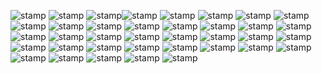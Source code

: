 ![stamp](https://y2k.neocities.org/stamps/i_love_bows_by_makeitstampy.png) ![stamp](https://64.media.tumblr.com/7189ef27969ab575434dcdeac63bc564/31b077c47cd92dea-68/s100x200/f5446222db73e4dd093a51296577fa7c61166690.pnj) ![stamp](https://64.media.tumblr.com/eddccbb443a8a5f64eeabb0908410734/ffeafbbe62054d3e-b4/s100x200/2d7fcd81c2b97c15c092c0f2a5849757bd61c299.gifv)![stamp](https://64.media.tumblr.com/5e8aa746d4f9a567c986d5c1c8fc9295/9b79255f568d8798-46/s100x200/36aa4c208cb4b1436baf5f31f034159423536ca8.gifv) ![stamp](https://64.media.tumblr.com/cf135c0db10c1ab49b8a573b63824824/2e14bf1b7a50c004-5d/s100x200/292b227edf410c31394a0e8e405ec992dde87e65.gifv) ![stamp](https://64.media.tumblr.com/fabbadd08e5878a52111feefdb494cc7/tumblr_inline_o77zl2zUmH1s6ylpm_500.gif) ![stamp](https://64.media.tumblr.com/8ff1333d9e0c2d5358450a94651e9819/ecc09079abb54dc9-5e/s100x200/e1950f6138d888a9a207457631a81648f0df0fdf.gifv) ![stamp](https://64.media.tumblr.com/00cd13118f9938e3f95ad86bca8eb443/3ae0dde8f357d1eb-c6/s100x200/e53924f3cef5d834e9bf80a662c08d841f61a298.gifv) ![stamp](https://images-wixmp-ed30a86b8c4ca887773594c2.wixmp.com/f/2b583892-7098-4916-a22e-f86a999b351f/df99gq4-285f408f-4706-4422-8d05-c8b1881d5252.gif?token=eyJ0eXAiOiJKV1QiLCJhbGciOiJIUzI1NiJ9.eyJzdWIiOiJ1cm46YXBwOjdlMGQxODg5ODIyNjQzNzNhNWYwZDQxNWVhMGQyNmUwIiwiaXNzIjoidXJuOmFwcDo3ZTBkMTg4OTgyMjY0MzczYTVmMGQ0MTVlYTBkMjZlMCIsIm9iaiI6W1t7InBhdGgiOiJcL2ZcLzJiNTgzODkyLTcwOTgtNDkxNi1hMjJlLWY4NmE5OTliMzUxZlwvZGY5OWdxNC0yODVmNDA4Zi00NzA2LTQ0MjItOGQwNS1jOGIxODgxZDUyNTIuZ2lmIn1dXSwiYXVkIjpbInVybjpzZXJ2aWNlOmZpbGUuZG93bmxvYWQiXX0.lfDnrOzZgQrM8gPSXGP4BR_ufDatvFgC_Y9-MryYY6M) ![stamp](https://images-wixmp-ed30a86b8c4ca887773594c2.wixmp.com/f/210a99d2-1f6b-4ced-b534-e293501fe621/d8bspk3-ac35cc9f-c4e0-46e9-961f-cedbfc890016.png?token=eyJ0eXAiOiJKV1QiLCJhbGciOiJIUzI1NiJ9.eyJzdWIiOiJ1cm46YXBwOjdlMGQxODg5ODIyNjQzNzNhNWYwZDQxNWVhMGQyNmUwIiwiaXNzIjoidXJuOmFwcDo3ZTBkMTg4OTgyMjY0MzczYTVmMGQ0MTVlYTBkMjZlMCIsIm9iaiI6W1t7InBhdGgiOiJcL2ZcLzIxMGE5OWQyLTFmNmItNGNlZC1iNTM0LWUyOTM1MDFmZTYyMVwvZDhic3BrMy1hYzM1Y2M5Zi1jNGUwLTQ2ZTktOTYxZi1jZWRiZmM4OTAwMTYucG5nIn1dXSwiYXVkIjpbInVybjpzZXJ2aWNlOmZpbGUuZG93bmxvYWQiXX0.YjsIszDjAilO7McDPlTGvb2EsIT3Uwd54T5kxi9WBwo) ![stamp](https://64.media.tumblr.com/36506406004a3a506227dc18e103418f/1707616e21a4ee31-f5/s100x200/1faa7780de291a07b74c2f9be1afacb7f4dba7fd.gifv) ![stamp](https://64.media.tumblr.com/4a62447e57af181052938975ffbd1d0d/bfe484ba56a93f86-10/s100x200/700902a6c5a3b95a5372111199a66250a93c4c35.gifv) ![stamp](https://64.media.tumblr.com/61193d6430e6072b6e03bdd6ee206e5c/3bf62ad8d20f8b2a-cb/s250x400/ae4ee54e16b172a1de3e97c7529700fb545073a6.pnj) ![stamp](https://64.media.tumblr.com/c292b987f89a5fd6ed57ae439e09d650/c3e7d806e0b4635c-c2/s100x200/e5d311ae381d5e4d6bed63fe6d74d518ae4897b2.gifv) ![stamp](https://64.media.tumblr.com/b580938c3c7a4da633c6b29cd1215006/c3e7d806e0b4635c-32/s100x200/e71ba3a02b8f33deb9e92a9ddf20f472d3b71414.gifv) ![stamp](https://images-wixmp-ed30a86b8c4ca887773594c2.wixmp.com/f/a7bd42e4-3c05-4932-b3cb-8be332d51981/d4unfjg-5c4aac2d-8520-4551-a329-7c7672a83ff8.png?token=eyJ0eXAiOiJKV1QiLCJhbGciOiJIUzI1NiJ9.eyJzdWIiOiJ1cm46YXBwOjdlMGQxODg5ODIyNjQzNzNhNWYwZDQxNWVhMGQyNmUwIiwiaXNzIjoidXJuOmFwcDo3ZTBkMTg4OTgyMjY0MzczYTVmMGQ0MTVlYTBkMjZlMCIsIm9iaiI6W1t7InBhdGgiOiJcL2ZcL2E3YmQ0MmU0LTNjMDUtNDkzMi1iM2NiLThiZTMzMmQ1MTk4MVwvZDR1bmZqZy01YzRhYWMyZC04NTIwLTQ1NTEtYTMyOS03Yzc2NzJhODNmZjgucG5nIn1dXSwiYXVkIjpbInVybjpzZXJ2aWNlOmZpbGUuZG93bmxvYWQiXX0.iIeH9XSc07HjxmrvumhZePktY4QWamEbs0Q79vuc27E) ![stamp](https://64.media.tumblr.com/bd8c04fa2c6e31289b44375f568fbbc2/d593c4acb119b463-97/s100x200/fedb07f3ad6043479080a20fb5f221882e5ba588.pnj) ![stamp](https://64.media.tumblr.com/ab2d3f6f87487d1dbb89dffc2908e9a4/f7104b4abeff65d5-e2/s100x200/a7d818a4e27602d29e4bd49825a45c8c474f2995.gifv) ![stamp](https://images-wixmp-ed30a86b8c4ca887773594c2.wixmp.com/f/751ee0b2-0b22-4dd4-b6f4-3b055b2f1b08/d9f59js-10603a32-35ab-4fb5-bdf3-0e2ef9e39697.gif?token=eyJ0eXAiOiJKV1QiLCJhbGciOiJIUzI1NiJ9.eyJzdWIiOiJ1cm46YXBwOjdlMGQxODg5ODIyNjQzNzNhNWYwZDQxNWVhMGQyNmUwIiwiaXNzIjoidXJuOmFwcDo3ZTBkMTg4OTgyMjY0MzczYTVmMGQ0MTVlYTBkMjZlMCIsIm9iaiI6W1t7InBhdGgiOiJcL2ZcLzc1MWVlMGIyLTBiMjItNGRkNC1iNmY0LTNiMDU1YjJmMWIwOFwvZDlmNTlqcy0xMDYwM2EzMi0zNWFiLTRmYjUtYmRmMy0wZTJlZjllMzk2OTcuZ2lmIn1dXSwiYXVkIjpbInVybjpzZXJ2aWNlOmZpbGUuZG93bmxvYWQiXX0.anDOBlolPa9y-Ex66jJ_8FPVs7QjiiuCGp1KCw7YUKY) ![stamp](https://64.media.tumblr.com/adf69c73b904dd2fdf7c833e79d61c2d/58c4c311af4e6d04-32/s250x400/1d3e4a40c2bf7ab770a388d61572d6ff14ffe4a0.gifv) ![stamp](https://images-wixmp-ed30a86b8c4ca887773594c2.wixmp.com/f/db0c02ec-83cc-4b3a-a9ac-3dfb0f36aaa2/dxod04-7c864c73-62f3-4262-8ccf-d37cf19e9964.gif?token=eyJ0eXAiOiJKV1QiLCJhbGciOiJIUzI1NiJ9.eyJzdWIiOiJ1cm46YXBwOjdlMGQxODg5ODIyNjQzNzNhNWYwZDQxNWVhMGQyNmUwIiwiaXNzIjoidXJuOmFwcDo3ZTBkMTg4OTgyMjY0MzczYTVmMGQ0MTVlYTBkMjZlMCIsIm9iaiI6W1t7InBhdGgiOiJcL2ZcL2RiMGMwMmVjLTgzY2MtNGIzYS1hOWFjLTNkZmIwZjM2YWFhMlwvZHhvZDA0LTdjODY0YzczLTYyZjMtNDI2Mi04Y2NmLWQzN2NmMTllOTk2NC5naWYifV1dLCJhdWQiOlsidXJuOnNlcnZpY2U6ZmlsZS5kb3dubG9hZCJdfQ.fApGNEogWgYGUlvk6XrAmbmBSQFdsHMBgf0rrPuTa2g) ![stamp](https://images-wixmp-ed30a86b8c4ca887773594c2.wixmp.com/f/b4ae7025-9e8f-4965-b065-4c0d8dd4bfd9/d9vymtu-05db691f-f70b-40d9-8470-05e856b67ab3.gif?token=eyJ0eXAiOiJKV1QiLCJhbGciOiJIUzI1NiJ9.eyJzdWIiOiJ1cm46YXBwOjdlMGQxODg5ODIyNjQzNzNhNWYwZDQxNWVhMGQyNmUwIiwiaXNzIjoidXJuOmFwcDo3ZTBkMTg4OTgyMjY0MzczYTVmMGQ0MTVlYTBkMjZlMCIsIm9iaiI6W1t7InBhdGgiOiJcL2ZcL2I0YWU3MDI1LTllOGYtNDk2NS1iMDY1LTRjMGQ4ZGQ0YmZkOVwvZDl2eW10dS0wNWRiNjkxZi1mNzBiLTQwZDktODQ3MC0wNWU4NTZiNjdhYjMuZ2lmIn1dXSwiYXVkIjpbInVybjpzZXJ2aWNlOmZpbGUuZG93bmxvYWQiXX0.S86esbUE1T2oYMZ1Kz-BBmgY1zZ_uoaW3VvVLCEP_qU) ![stamp](https://64.media.tumblr.com/bed67b8e8daaea11d524435d98aa96a7/c1a57e8f42a67571-4f/s250x400/2af0cec14f264fef0719a616d6ff58f0c5c954b9.png) ![stamp](https://images-wixmp-ed30a86b8c4ca887773594c2.wixmp.com/f/7cdd14af-9dce-4d0b-ac87-573cafd7c49b/d6g3yaw-6408be33-6a5d-4e55-aa99-33539ceb9cbd.gif?token=eyJ0eXAiOiJKV1QiLCJhbGciOiJIUzI1NiJ9.eyJzdWIiOiJ1cm46YXBwOjdlMGQxODg5ODIyNjQzNzNhNWYwZDQxNWVhMGQyNmUwIiwiaXNzIjoidXJuOmFwcDo3ZTBkMTg4OTgyMjY0MzczYTVmMGQ0MTVlYTBkMjZlMCIsIm9iaiI6W1t7InBhdGgiOiJcL2ZcLzdjZGQxNGFmLTlkY2UtNGQwYi1hYzg3LTU3M2NhZmQ3YzQ5YlwvZDZnM3lhdy02NDA4YmUzMy02YTVkLTRlNTUtYWE5OS0zMzUzOWNlYjljYmQuZ2lmIn1dXSwiYXVkIjpbInVybjpzZXJ2aWNlOmZpbGUuZG93bmxvYWQiXX0.XKdLZCI88YjJJv9IkIniFcNaouxz7_Fhlyr08uN8l_M) ![stamp](https://64.media.tumblr.com/51b8cb402388287c5af0a7f7a4596af2/c51ddfea5d46cc6b-66/s100x200/f06a2003f356d9787e76cf63e69b4e1b10c76f28.gifv) ![stamp](https://64.media.tumblr.com/d9acab4d6f744cb5586ef12c11a260d0/5acc55e3bc7ed700-0f/s100x200/a42c06f8d5a3b6edd3fe730e3296c2e622b6e1f3.gifv) ![stamp](https://64.media.tumblr.com/3f5ea478a6ca8691d5e61fa3a06e92fd/17cc09bd7403d238-c2/s100x200/8dd17718ddf63a947add16b7c1fcd03ed2a0f315.pnj) ![stamp](https://64.media.tumblr.com/bed67b8e8daaea11d524435d98aa96a7/c1a57e8f42a67571-4f/s250x400/2af0cec14f264fef0719a616d6ff58f0c5c954b9.png) ![stamp](https://64.media.tumblr.com/0752d8751a217ca42cdff20f99e4e162/c1a57e8f42a67571-cd/s100x200/e24c0c9f1076d80b20b17078e90eb8fa64e10c6f.pnj) ![stamp](https://f2.toyhou.se/file/f2-toyhou-se/thumbnails/66515836_K6P.gif) ![stamp](https://gligar.neocities.org/mhngirl.gif) ![stamp](https://images-wixmp-ed30a86b8c4ca887773594c2.wixmp.com/f/7a4bb29c-12ca-4f27-b0d8-7a136a66b869/d9sosai-9fe1ac39-4075-472d-8fbd-58abdaa349cf.gif?token=eyJ0eXAiOiJKV1QiLCJhbGciOiJIUzI1NiJ9.eyJzdWIiOiJ1cm46YXBwOjdlMGQxODg5ODIyNjQzNzNhNWYwZDQxNWVhMGQyNmUwIiwiaXNzIjoidXJuOmFwcDo3ZTBkMTg4OTgyMjY0MzczYTVmMGQ0MTVlYTBkMjZlMCIsIm9iaiI6W1t7InBhdGgiOiJcL2ZcLzdhNGJiMjljLTEyY2EtNGYyNy1iMGQ4LTdhMTM2YTY2Yjg2OVwvZDlzb3NhaS05ZmUxYWMzOS00MDc1LTQ3MmQtOGZiZC01OGFiZGFhMzQ5Y2YuZ2lmIn1dXSwiYXVkIjpbInVybjpzZXJ2aWNlOmZpbGUuZG93bmxvYWQiXX0.Z4bs5lApO3o8NGaqYASVhgaaeQv7gorvAwal-E827Lc) ![stamp](https://images-wixmp-ed30a86b8c4ca887773594c2.wixmp.com/f/9f71f729-18fc-41a8-bb88-ab1df13d3534/d5d6k38-3cc746f8-c36c-4006-aaa5-a03380c8ee98.gif?token=eyJ0eXAiOiJKV1QiLCJhbGciOiJIUzI1NiJ9.eyJzdWIiOiJ1cm46YXBwOjdlMGQxODg5ODIyNjQzNzNhNWYwZDQxNWVhMGQyNmUwIiwiaXNzIjoidXJuOmFwcDo3ZTBkMTg4OTgyMjY0MzczYTVmMGQ0MTVlYTBkMjZlMCIsIm9iaiI6W1t7InBhdGgiOiJcL2ZcLzlmNzFmNzI5LTE4ZmMtNDFhOC1iYjg4LWFiMWRmMTNkMzUzNFwvZDVkNmszOC0zY2M3NDZmOC1jMzZjLTQwMDYtYWFhNS1hMDMzODBjOGVlOTguZ2lmIn1dXSwiYXVkIjpbInVybjpzZXJ2aWNlOmZpbGUuZG93bmxvYWQiXX0.k_8WLOHMtyjwx2TADX9SzpjiekcbZL2DqdkUrH24J6M) ![stamp](
https://images-wixmp-ed30a86b8c4ca887773594c2.wixmp.com/f/2f83acd1-c3c2-41c5-90c8-b0da3f594789/dacpj8r-2ec143ab-1540-41b3-aa1f-dca5cf3c3f2f.png?token=eyJ0eXAiOiJKV1QiLCJhbGciOiJIUzI1NiJ9.eyJzdWIiOiJ1cm46YXBwOjdlMGQxODg5ODIyNjQzNzNhNWYwZDQxNWVhMGQyNmUwIiwiaXNzIjoidXJuOmFwcDo3ZTBkMTg4OTgyMjY0MzczYTVmMGQ0MTVlYTBkMjZlMCIsIm9iaiI6W1t7InBhdGgiOiJcL2ZcLzJmODNhY2QxLWMzYzItNDFjNS05MGM4LWIwZGEzZjU5NDc4OVwvZGFjcGo4ci0yZWMxNDNhYi0xNTQwLTQxYjMtYWExZi1kY2E1Y2YzYzNmMmYucG5nIn1dXSwiYXVkIjpbInVybjpzZXJ2aWNlOmZpbGUuZG93bmxvYWQiXX0.2Ci2J5E4V15UD6a9AmVuTYVdenAZIN_sFiPWw3fcdRE) ![stamp](https://images-wixmp-ed30a86b8c4ca887773594c2.wixmp.com/f/e0b22fa2-60af-40df-ad63-751d66b97a8a/d5919c0-4bbdedf4-00e3-4e76-8e8c-35949da2d542.png/v1/fill/w_99,h_56,strp/important_to_be_nice_stamp_by_southrobin_d5919c0-fullview.png?token=eyJ0eXAiOiJKV1QiLCJhbGciOiJIUzI1NiJ9.eyJzdWIiOiJ1cm46YXBwOjdlMGQxODg5ODIyNjQzNzNhNWYwZDQxNWVhMGQyNmUwIiwiaXNzIjoidXJuOmFwcDo3ZTBkMTg4OTgyMjY0MzczYTVmMGQ0MTVlYTBkMjZlMCIsIm9iaiI6W1t7ImhlaWdodCI6Ijw9NTYiLCJwYXRoIjoiXC9mXC9lMGIyMmZhMi02MGFmLTQwZGYtYWQ2My03NTFkNjZiOTdhOGFcL2Q1OTE5YzAtNGJiZGVkZjQtMDBlMy00ZTc2LThlOGMtMzU5NDlkYTJkNTQyLnBuZyIsIndpZHRoIjoiPD05OSJ9XV0sImF1ZCI6WyJ1cm46c2VydmljZTppbWFnZS5vcGVyYXRpb25zIl19.QQZHvHPWUf7PUCCK0_iXwN2_xgKbrXVANhXeS1_B65U) ![stamp](https://external-media.spacehey.net/media/sZLu9zMVtx2lmpNiG_75UIyGvZPMqdUqwkxQgDxwtXEk=/https://i.ibb.co/1vzrQP2/stamp-pardon-me-what-the-hell-by-xxxklllj0y-kultxxx-dd6zlb6-fullview.png) ![stamp](https://64.media.tumblr.com/68f39100e4aebc52f18d956e160bb57e/6f66cee75af81193-70/s100x200/308cd3aa2c9ae7ec202f6421d92342f8b9ee648e.gifv)
